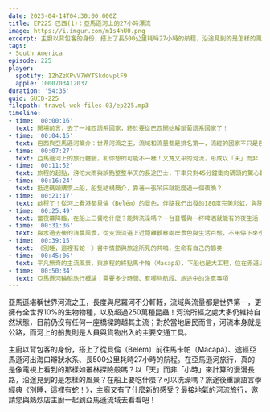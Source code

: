 ```yaml
---
date: 2025-04-14T04:30:00.000Z
title: EP225 巴西(1)：亞馬遜河上的27小時漂流
image: https://i.imgur.com/m1s4hU0.png
excerpt: 主廚以背包客的身份，搭上了長500公里耗時27小時的航程，沿途見到的是怎樣的風景？在船上要吃什麼？可以洗澡嗎？最接地氣的河流旅行，邀請您與熱炒店主廚一起到亞馬遜流域去看看吧！
tags:
- South America
episode: 225
player:
  spotify: 12hZzKPvV7WYTSkdovplF9
  apple: 1000703412037
duration: '54:35'
guid: GUID-225
filepath: travel-wok-files-03/ep225.mp3
timeline:
- time: '00:00:16'
  text: 開場前言，去了一堆西語系國家，終於要從巴西開始解鎖葡語系國家了！
- time: '00:04:15'
  text: 巴西與亞馬遜河簡介：世界河流之王，流域和流量都是排名第一，流經的國家不只是巴西！
- time: '00:07:27'
  text: 亞馬遜河上的旅行體驗，和你想的可能不一樣！又寬又平的河流，形成以「天」而非「小時」來計算
- time: '00:11:52'
  text: 旅程的起點，滂沱大雨與誤點整整半天的長途巴士，下車只剩45分鐘衝向碼頭的驚心動魄旅程
- time: '00:16:24'
  text: 抵達碼頭購票上船，船隻結構簡介，靠著一張吊床就能度過一個夜晚？
- time: '00:21:17'
  text: 啟程了！從河上看港都貝倫（Belém）的景色，伴隨我們出發的180度完美彩虹，與隨即而來的大雨
- time: '00:25:49'
  text: 當夜幕降臨，在船上三餐吃什麼？能夠洗澡嗎？一台音響與一杯啤酒就能有的夜生活
- time: '00:31:36'
  text: 與水過去後的清晨風景，從支流河道上近距離觀察兩岸景色與生活百態，不用停下來也有辦法上下船？
- time: '00:39:15'
  text: 《別睡，這裡有蛇！》書中情節與旅途所見的共鳴，生命有自己的節奏
- time: '00:45:06'
  text: 平凡無奇的主流風景，與旅程的終點馬卡帕（Macapá），下船也是大工程，位在赤道上的城市
- time: '00:50:34'
  text: 亞馬遜河輪船旅行概論：需要多少時間、有哪些航段、旅途中的注意事項
---
```

亞馬遜堪稱世界河流之王，長度與尼羅河不分軒輊，流域與流量都是世界第一，更擁有全世界10%的生物物種，以及超過250萬種昆蟲！河流所經之處大多仍維持自然狀態，目前仍沒有任何一座橋樑跨越其主流；對於當地居民而言，河流本身就是公路，而河上的船隻則是人員與貨物出入的主要交通工具。

主廚以背包客的身份，搭上了從貝倫（Belém）前往馬卡帕（Macapá）、途經亞馬遜河出海口辮狀水系、長500公里耗時27小時的航程。在亞馬遜河旅行，真的是像電視上看到的那樣如叢林探險般嗎？以「天」而非「小時」來計算的漫漫長路，沿途見到的是怎樣的風景？在船上要吃什麼？可以洗澡嗎？旅途後重讀語言學經典《別睡，這裡有蛇！》，主廚又有了什麼新的感受？最接地氣的河流旅行，邀請您與熱炒店主廚一起到亞馬遜流域去看看吧！
